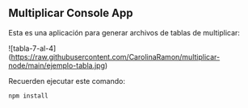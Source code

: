 
## Multiplicar Console App

Esta es una aplicación para generar archivos de tablas de multiplicar:

![tabla-7-al-4]
(https://raw.githubusercontent.com/CarolinaRamon/multiplicar-node/main/ejemplo-tabla.jpg)

Recuerden ejecutar este comando:

```
npm install
```
